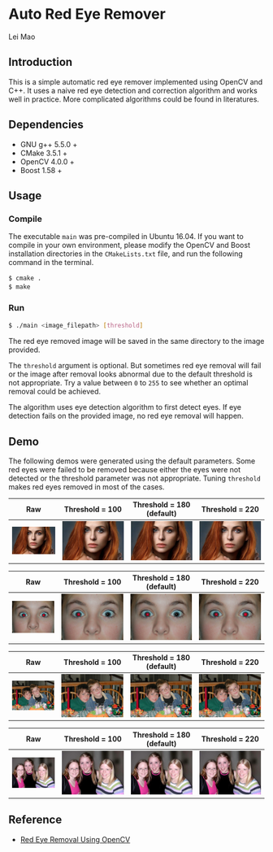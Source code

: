 # Auto Red Eye Remover

Lei Mao

## Introduction

This is a simple automatic red eye remover implemented using OpenCV and C++. It uses a naive red eye detection and correction algorithm and works well in practice. More complicated algorithms could be found in literatures. 

## Dependencies

* GNU g++ 5.5.0 +
* CMake 3.5.1 +
* OpenCV 4.0.0 +
* Boost 1.58 +

## Usage

### Compile

The executable ``main`` was pre-compiled in Ubuntu 16.04. If you want to compile in your own environment, please modify the OpenCV and Boost installation directories in the ``CMakeLists.txt`` file, and run the following command in the terminal.

```bash
$ cmake .
$ make
```

### Run

```bash
$ ./main <image_filepath> [threshold]
```

The red eye removed image will be saved in the same directory to the image provided. 

The ``threshold`` argument is optional. But sometimes red eye removal will fail or the image after removal looks abnormal due to the default threshold is not appropriate. Try a value between ``0`` to ``255`` to see whether an optimal removal could be achieved. 

The algorithm uses eye detection algorithm to first detect eyes. If eye detection fails on the provided image, no red eye removal will happen. 

## Demo

The following demos were generated using the default parameters. Some red eyes were failed to be removed because either the eyes were not detected or the threshold parameter was not appropriate. Tuning ``threshold`` makes red eyes removed in most of the cases.

Raw | Threshold = 100 | Threshold = 180 (default) | Threshold = 220 |
:-------------------------:|:-------------------------:|:-------------------------:|:-------------------------:
![](images/sample_1.jpg) | ![](images/sample_1_100.jpg) | ![](images/sample_1_180.jpg) | ![](images/sample_1_220.jpg)

Raw | Threshold = 100 | Threshold = 180 (default) | Threshold = 220 |
:-------------------------:|:-------------------------:|:-------------------------:|:-------------------------:
![](images/sample_2.jpg) | ![](images/sample_2_fixed.jpg) | ![](images/sample_2_180.jpg) | ![](images/sample_2_220.jpg)

Raw | Threshold = 100 | Threshold = 180 (default) | Threshold = 220 |
:-------------------------:|:-------------------------:|:-------------------------:|:-------------------------:
![](images/sample_3.jpg) | ![](images/sample_3_fixed.jpg) | ![](images/sample_3_180.jpg) | ![](images/sample_3_220.jpg)

Raw | Threshold = 100 | Threshold = 180 (default) | Threshold = 220 |
:-------------------------:|:-------------------------:|:-------------------------:|:-------------------------:
![](images/sample_4.jpg) | ![](images/sample_4_fixed.jpg) | ![](images/sample_4_180.jpg) | ![](images/sample_4_220.jpg)


## Reference

* [Red Eye Removal Using OpenCV](https://www.learnopencv.com/automatic-red-eye-remover-using-opencv-cpp-python/)
